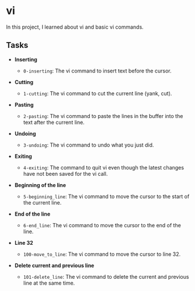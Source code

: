 # vi
In this project, I learned about vi and basic vi commands.

## Tasks
* **Inserting**
  * `0-inserting`: The vi command to insert text before the cursor.

* **Cutting**
  * `1-cutting`: The vi command to cut the current line (yank, cut).

* **Pasting**
  * `2-pasting`: The vi command to paste the lines in the buffer into the text after the current line.

* **Undoing**
  * `3-undoing`: The vi command to undo what you just did.

* **Exiting**
  * `4-exiting`: The command to quit vi even though the latest changes have not been saved for the vi call.

* **Beginning of the line**
  * `5-beginning_line`: The vi command to move the cursor to the start of the current line.

* **End of the line**
  * `6-end_line`: The vi command to move the cursor to the end of the line.

* **Line 32**
  * `100-move_to_line`: The vi command to move the cursor to line 32.

* **Delete current and previous line**
  * `101-delete_line`: The vi command to delete the current and previous line at the same time.
